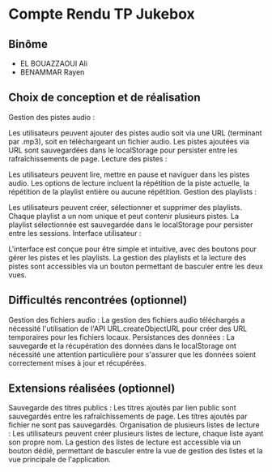# Compte Rendu TP Jukebox

## Binôme
- EL BOUAZZAOUI Ali
- BENAMMAR Rayen

## Choix de conception et de réalisation
Gestion des pistes audio :

Les utilisateurs peuvent ajouter des pistes audio soit via une URL (terminant par .mp3), soit en téléchargeant un fichier audio.
Les pistes ajoutées via URL sont sauvegardées dans le localStorage pour persister entre les rafraîchissements de page.
Lecture des pistes :

Les utilisateurs peuvent lire, mettre en pause et naviguer dans les pistes audio.
Les options de lecture incluent la répétition de la piste actuelle, la répétition de la playlist entière ou aucune répétition.
Gestion des playlists :

Les utilisateurs peuvent créer, sélectionner et supprimer des playlists.
Chaque playlist a un nom unique et peut contenir plusieurs pistes.
La playlist sélectionnée est sauvegardée dans le localStorage pour persister entre les sessions.
Interface utilisateur :

L'interface est conçue pour être simple et intuitive, avec des boutons pour gérer les pistes et les playlists.
La gestion des playlists et la lecture des pistes sont accessibles via un bouton permettant de basculer entre les deux vues.

## Difficultés rencontrées (optionnel)

Gestion des fichiers audio : La gestion des fichiers audio téléchargés a nécessité l'utilisation de l'API URL.createObjectURL pour créer des URL temporaires pour les fichiers locaux.
Persistances des données : La sauvegarde et la récupération des données dans le localStorage ont nécessité une attention particulière pour s'assurer que les données soient correctement mises à jour et récupérées.

## Extensions réalisées (optionnel)

Sauvegarde des titres publics : Les titres ajoutés par lien public sont sauvegardés entre les rafraîchissements de page. Les titres ajoutés par fichier ne sont pas sauvegardés.
Organisation de plusieurs listes de lecture : Les utilisateurs peuvent créer plusieurs listes de lecture, chaque liste ayant son propre nom. La gestion des listes de lecture est accessible via un bouton dédié, permettant de basculer entre la vue de gestion des listes et la vue principale de l'application.